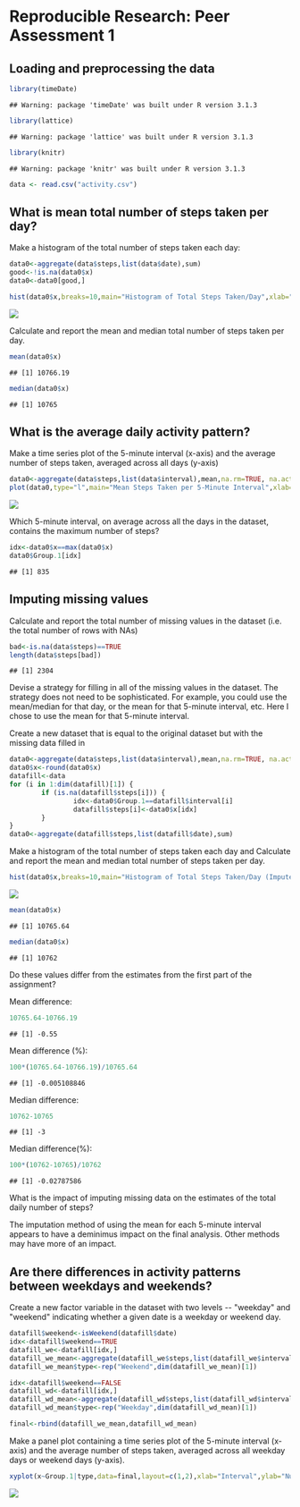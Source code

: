 # Reproducible Research: Peer Assessment 1


## Loading and preprocessing the data

```r
library(timeDate)
```

```
## Warning: package 'timeDate' was built under R version 3.1.3
```

```r
library(lattice)
```

```
## Warning: package 'lattice' was built under R version 3.1.3
```

```r
library(knitr)
```

```
## Warning: package 'knitr' was built under R version 3.1.3
```

```r
data <- read.csv("activity.csv")
```

## What is mean total number of steps taken per day?
Make a histogram of the total number of steps taken each day:


```r
data0<-aggregate(data$steps,list(data$date),sum)
good<-!is.na(data0$x)
data0<-data0[good,]

hist(data0$x,breaks=10,main="Histogram of Total Steps Taken/Day",xlab="Total Steps/Day",ylab="Freq")
```

![](PA1_template_files/figure-html/unnamed-chunk-2-1.png) 

Calculate and report the mean and median total number of steps taken per day.

```r
mean(data0$x)
```

```
## [1] 10766.19
```


```r
median(data0$x)
```

```
## [1] 10765
```

## What is the average daily activity pattern?
Make a time series plot of the 5-minute interval (x-axis) and the average number of steps taken, averaged across all days (y-axis)

```r
data0<-aggregate(data$steps,list(data$interval),mean,na.rm=TRUE, na.action=NULL)
plot(data0,type="l",main="Mean Steps Taken per 5-Minute Interval",xlab="5-Minute Interval",ylab="Mean Steps")
```

![](PA1_template_files/figure-html/unnamed-chunk-5-1.png) 

Which 5-minute interval, on average across all the days in the dataset, contains the maximum number of steps?

```r
idx<-data0$x==max(data0$x)
data0$Group.1[idx]
```

```
## [1] 835
```

## Imputing missing values
Calculate and report the total number of missing values in the dataset (i.e. the total number of rows with NAs)

```r
bad<-is.na(data$steps)==TRUE
length(data$steps[bad])
```

```
## [1] 2304
```

Devise a strategy for filling in all of the missing values in the dataset. The strategy does not need to be sophisticated. For example, you could use the mean/median for that day, or the mean for that 5-minute interval, etc. Here I chose to use the mean for that 5-minute interval.

Create a new dataset that is equal to the original dataset but with the missing data filled in

```r
data0<-aggregate(data$steps,list(data$interval),mean,na.rm=TRUE, na.action=NULL)
data0$x<-round(data0$x)
datafill<-data
for (i in 1:dim(datafill)[1]) {
        if (is.na(datafill$steps[i])) {
                idx<-data0$Group.1==datafill$interval[i]
                datafill$steps[i]<-data0$x[idx]
        }
}
data0<-aggregate(datafill$steps,list(datafill$date),sum)
```

Make a histogram of the total number of steps taken each day and Calculate and report the mean and median total number of steps taken per day.

```r
hist(data0$x,breaks=10,main="Histogram of Total Steps Taken/Day (Imputed NAs)",xlab="Total Steps/Day",ylab="Freq")
```

![](PA1_template_files/figure-html/unnamed-chunk-9-1.png) 


```r
mean(data0$x)
```

```
## [1] 10765.64
```


```r
median(data0$x)
```

```
## [1] 10762
```

Do these values differ from the estimates from the first part of the assignment? 

Mean difference:

```r
10765.64-10766.19
```

```
## [1] -0.55
```
Mean difference (%):

```r
100*(10765.64-10766.19)/10765.64
```

```
## [1] -0.005108846
```

Median difference:

```r
10762-10765
```

```
## [1] -3
```
Median difference(%):

```r
100*(10762-10765)/10762
```

```
## [1] -0.02787586
```

What is the impact of imputing missing data on the estimates of the total daily number of steps?

The imputation method of using the mean for each 5-minute interval appears to have a deminimus impact on the final analysis.  Other methods may have more of an impact.

## Are there differences in activity patterns between weekdays and weekends?
Create a new factor variable in the dataset with two levels -- "weekday" and "weekend" indicating whether a given date is a weekday or weekend day.

```r
datafill$weekend<-isWeekend(datafill$date)
idx<-datafill$weekend==TRUE
datafill_we<-datafill[idx,]
datafill_we_mean<-aggregate(datafill_we$steps,list(datafill_we$interval),mean,na.rm=TRUE, na.action=NULL)
datafill_we_mean$type<-rep("Weekend",dim(datafill_we_mean)[1])

idx<-datafill$weekend==FALSE
datafill_wd<-datafill[idx,]
datafill_wd_mean<-aggregate(datafill_wd$steps,list(datafill_wd$interval),mean,na.rm=TRUE, na.action=NULL)
datafill_wd_mean$type<-rep("Weekday",dim(datafill_wd_mean)[1])

final<-rbind(datafill_we_mean,datafill_wd_mean)
```

Make a panel plot containing a time series plot of the 5-minute interval (x-axis) and the average number of steps taken, averaged across all weekday days or weekend days (y-axis). 

```r
xyplot(x~Group.1|type,data=final,layout=c(1,2),xlab="Interval",ylab="Number of Steps",main="Mean Number of Steps per 5-Minute Interval",type="l")
```

![](PA1_template_files/figure-html/unnamed-chunk-17-1.png) 
